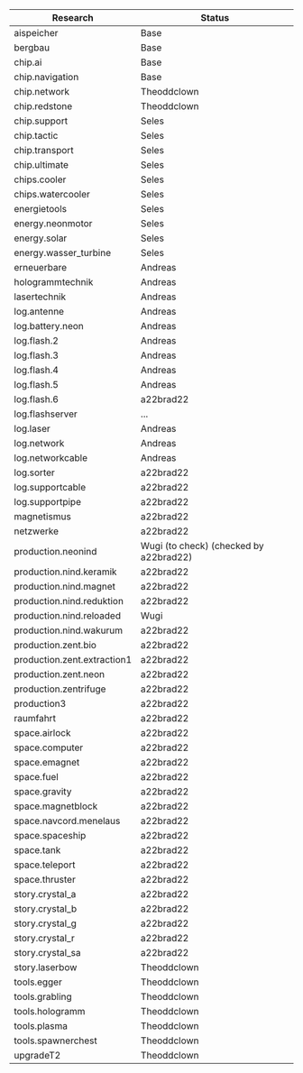 Research  | Status
--------- | ------
aispeicher | Base
bergbau | Base
chip.ai | Base 
chip.navigation | Base
chip.network | Theoddclown
chip.redstone | Theoddclown
chip.support | Seles
chip.tactic | Seles
chip.transport | Seles
chip.ultimate | Seles
chips.cooler | Seles
chips.watercooler | Seles
energietools | Seles
energy.neonmotor | Seles
energy.solar | Seles
energy.wasser_turbine | Seles
erneuerbare | Andreas
hologrammtechnik | Andreas
lasertechnik | Andreas
log.antenne | Andreas
log.battery.neon | Andreas
log.flash.2 | Andreas
log.flash.3 | Andreas
log.flash.4 | Andreas
log.flash.5 | Andreas
log.flash.6 | a22brad22
log.flashserver | ...
log.laser | Andreas
log.network | Andreas
log.networkcable | Andreas
log.sorter | a22brad22
log.supportcable | a22brad22
log.supportpipe | a22brad22
magnetismus | a22brad22
netzwerke | a22brad22
production.neonind | Wugi (to check) (checked by a22brad22)
production.nind.keramik | a22brad22
production.nind.magnet | a22brad22
production.nind.reduktion | a22brad22
production.nind.reloaded | Wugi
production.nind.wakurum | a22brad22
production.zent.bio | a22brad22
production.zent.extraction1 | a22brad22
production.zent.neon | a22brad22
production.zentrifuge | a22brad22
production3 | a22brad22
raumfahrt | a22brad22
space.airlock | a22brad22
space.computer | a22brad22
space.emagnet | a22brad22
space.fuel | a22brad22
space.gravity | a22brad22
space.magnetblock | a22brad22
space.navcord.menelaus | a22brad22
space.spaceship | a22brad22
space.tank | a22brad22
space.teleport | a22brad22
space.thruster | a22brad22
story.crystal_a | a22brad22
story.crystal_b | a22brad22
story.crystal_g | a22brad22
story.crystal_r | a22brad22
story.crystal_sa | a22brad22
story.laserbow | Theoddclown
tools.egger | Theoddclown
tools.grabling | Theoddclown
tools.hologramm |  Theoddclown
tools.plasma | Theoddclown
tools.spawnerchest | Theoddclown
upgradeT2 | Theoddclown









